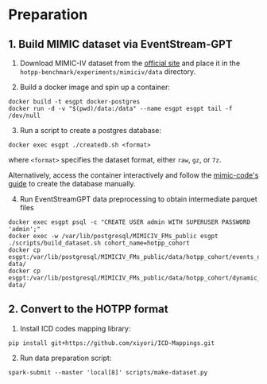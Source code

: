 # Preparation

## 1. Build MIMIC dataset via EventStream-GPT

1. Download MIMIC-IV dataset from the [official site](https://mimic.mit.edu/) and place it in the `hotpp-benchmark/experiments/mimiciv/data` directory.

2. Build a docker image and spin up a container:
```
docker build -t esgpt docker-postgres
docker run -d -v "$(pwd)/data:/data" --name esgpt esgpt tail -f /dev/null
```
3. Run a script to create a postgres database:
```
docker exec esgpt ./createdb.sh <format>
```
where `<format>` specifies the dataset format, either `raw`, `gz`, or `7z`.

Alternatively, access the container interactively and follow the [mimic-code's guide](https://github.com/MIT-LCP/mimic-code/tree/main/mimic-iv/buildmimic/postgres) to create the database manually.

4. Run EventStreamGPT data preprocessing to obtain intermediate parquet files
```
docker exec esgpt psql -c "CREATE USER admin WITH SUPERUSER PASSWORD 'admin';"
docker exec -w /var/lib/postgresql/MIMICIV_FMs_public esgpt ./scripts/build_dataset.sh cohort_name=hotpp_cohort
docker cp esgpt:/var/lib/postgresql/MIMICIV_FMs_public/data/hotpp_cohort/events_df.parquet data/
docker cp esgpt:/var/lib/postgresql/MIMICIV_FMs_public/data/hotpp_cohort/dynamic_measurements_df.parquet data/
```

## 2. Convert to the HOTPP format

1. Install ICD codes mapping library:
```
pip install git+https://github.com/xiyori/ICD-Mappings.git
```
2. Run data preparation script:
```
spark-submit --master 'local[8]' scripts/make-dataset.py
```

